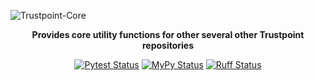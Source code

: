 ![Trustpoint-Core](.github-assets/trustpoint_banner.png)

<div align="center">

**Provides core utility functions for other several other Trustpoint repositories**

[![Pytest Status](https://github.com/TrustPoint-Project/trustpoint-core/actions/workflows/pytest.yml/badge.svg)](https://github.com/TrustPoint-Project/trustpoint-core/actions/workflows/pytest.yml)
[![MyPy Status](https://github.com/TrustPoint-Project/trustpoint-core/actions/workflows/mypy.yml/badge.svg)](https://github.com/TrustPoint-Project/trustpoint-core/actions/workflows/mypy.yml)
[![Ruff Status](https://github.com/TrustPoint-Project/trustpoint-core/actions/workflows/ruff.yml/badge.svg)](https://github.com/TrustPoint-Project/trustpoint-core/actions/workflows/ruff.yml)

</div>